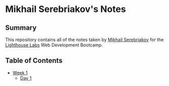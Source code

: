# Mikhail Serebriakov's Notes

## Summary

This repository contains all of the notes taken by [Mikhail Serebriakov](https://github.com/devmikh) for the [Lighthouse Labs](https://www.lighthouselabs.ca/) Web Development Bootcamp.

## Table of Contents

* [Week 1](/Week_1)
  * [Day 1](/Week_1/Day_1)